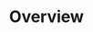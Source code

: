 ---
type: "docs"
title: "Overview"
linkTitle: "Overview"
weight: 1
description: >
    Overview of Reactive Graph
---